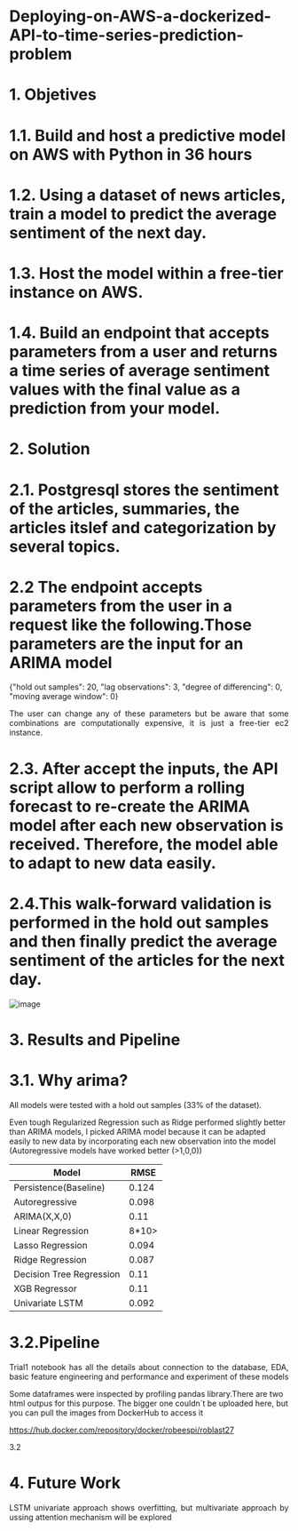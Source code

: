 # Deploying-on-AWS-a-dockerized-API-to-time-series-prediction-problem

# 1. Objetives

# 1.1. Build and host a predictive model on AWS with Python in 36 hours

# 1.2. Using a dataset of news articles, train a model to predict the average sentiment of the next day.

# 1.3.	Host the model within a free-tier instance on AWS.

# 1.4.	Build an endpoint that accepts parameters from a user and returns a time series of average sentiment values with the final value as a prediction from your model.
  
# 2. Solution

# 2.1. Postgresql stores the sentiment of the articles, summaries, the articles itslef and categorization by several topics. 
 
# 2.2 The endpoint accepts parameters from the user in a request like the following.Those parameters are the input for an ARIMA model

{"hold out samples": 20,
"lag observations": 3,
"degree of differencing": 0,
"moving average window": 0}

<p align=justify> The user can change any of these parameters but be aware that some combinations are computationally expensive, it is just a free-tier ec2 instance. 

# 2.3. After accept the inputs, the API script allow to perform a rolling forecast to re-create the ARIMA model after each new observation is received. Therefore, the model able to adapt to new data easily. 
  
# 2.4.This walk-forward validation is performed in the hold out samples and then finally predict the average sentiment of the articles for the next day.

![image](https://github.com/robeespi/Deploying-on-AWS-a-dockerized-API-to-time-series-prediction-problem/blob/main/solution_diagram.jpeg)

# 3. Results and Pipeline

# 3.1. Why arima? 

<p align=justify> All models were tested with a hold out samples (33% of the dataset). 

Even tough Regularized Regression such as Ridge performed slightly better than ARIMA models, I picked ARIMA model because it can be adapted easily to new data by incorporating each new observation into the model (Autoregressive models have worked better (>1,0,0))

Model | RMSE |  
--- | --- | 
Persistence(Baseline) | 0.124 | 
Autoregressive | 0.098 | 
ARIMA(X,X,0)| 0.11 | 
Linear Regression | 8*10> | 
Lasso Regression| 0.094 | 
Ridge Regression| 0.087 | 
Decision Tree Regression | 0.11 | 
XGB Regressor | 0.11 | 
Univariate LSTM | 0.092 | 

# 3.2.Pipeline
  
<p align=justify> Trial1 notebook has all the details about connection to the database, EDA, basic feature engineering and performance and experiment of these models

Some dataframes were inspected by profiling pandas library.There are two html outpus for this purpose. The bigger one couldn´t be uploaded here, but you can pull the images from DockerHub to access it

https://hub.docker.com/repository/docker/robeespi/roblast27


<p align=justify> 3.2

# 4. Future Work

<p align=justify> LSTM univariate approach shows overfitting, but multivariate approach by ussing attention mechanism will be explored

